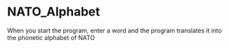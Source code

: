 # NATO_Alphabet
When you start the program, enter a word and the program translates it into the phonetic alphabet of NATO

